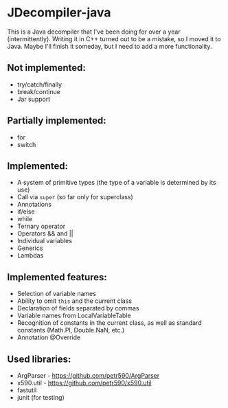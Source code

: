 # JDecompiler-java
This is a Java decompiler that I've been doing for over a year (intermittently).
Writing it in C++ turned out to be a mistake, so I moved it to Java.
Maybe I'll finish it someday, but I need to add a more functionality.

## Not implemented:
- try/catch/finally
- break/continue
- Jar support

## Partially implemented:
- for
- switch

## Implemented:
- A system of primitive types (the type of a variable is determined by its use)
- Call via `super` (so far only for superclass)
- Annotations
- if/else
- while
- Ternary operator
- Operators && and ||
- Individual variables
- Generics
- Lambdas

## Implemented features:
- Selection of variable names
- Ability to omit `this` and the current class
- Declaration of fields separated by commas
- Variable names from LocalVariableTable
- Recognition of constants in the current class, as well as standard constants (Math.PI, Double.NaN, etc.)
- Annotation @Override

## Used libraries:
- ArgParser - https://github.com/petr590/ArgParser
- x590.util - https://github.com/petr590/x590.util
- fastutil
- junit (for testing)
